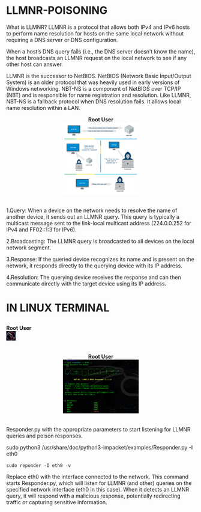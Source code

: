 # LLMNR-POISONING

What is LLMNR?
LLMNR is a protocol that allows both IPv4 and IPv6 hosts to perform name resolution for hosts on the same local network without requiring a DNS server or DNS configuration.

When a host’s DNS query fails (i.e., the DNS server doesn’t know the name), the host broadcasts an LLMNR request on the local network to see if any other host can answer.

LLMNR is the successor to NetBIOS.  NetBIOS (Network Basic Input/Output System) is an older protocol that was heavily used in early versions of Windows networking. NBT-NS is a component of NetBIOS over TCP/IP (NBT) and is responsible for name registration and resolution.  Like LLMNR, NBT-NS is a fallback protocol when DNS resolution fails. It allows local name resolution within a LAN.

<p align="center">
<b>Root User</b>
<br/>
  <img src="https://github.com/BunNYb8989/LLMNR/blob/main/llmnr.png" height="40%" width="40%"/>
<br/>
<br/>
</p>

1.Query: When a device on the network needs to resolve the name of another device, it sends out an LLMNR query.
This query is typically a multicast message sent to the link-local multicast address (224.0.0.252 for IPv4 and FF02::1:3 for IPv6).

2.Broadcasting: The LLMNR query is broadcasted to all devices on the local network segment.

3.Response: If the queried device recognizes its name and is present on the network, it responds directly to the querying device with its IP address.

4.Resolution: The querying device receives the response and can then communicate directly with the target device using its IP address.

 # IN LINUX TERMINAL  <p align="center">
<b>Root User</b>
<br/>
  <img src="https://github.com/BunNYb8989/LLMNR/blob/main/kali.gif" height="5%" width="5%"/>
<br/>
<br/>
</p>

<p align="center">
<b>Root User</b>
<br/>
  <img src="https://github.com/BunNYb8989/LLMNR/blob/main/responder.png" height="40%" width="40%"/>
<br/>
<br/>
</p>

Responder.py with the appropriate parameters to start listening for LLMNR queries and poison responses.

sudo python3 /usr/share/doc/python3-impacket/examples/Responder.py -I eth0

```
sudo reponder -I eth0 -v
```

Replace eth0 with the interface connected to the network.
This command starts Responder.py, which will listen for LLMNR (and other) queries on the specified network interface (eth0 in this case).
When it detects an LLMNR query, it will respond with a malicious response, potentially redirecting traffic or capturing sensitive information.


